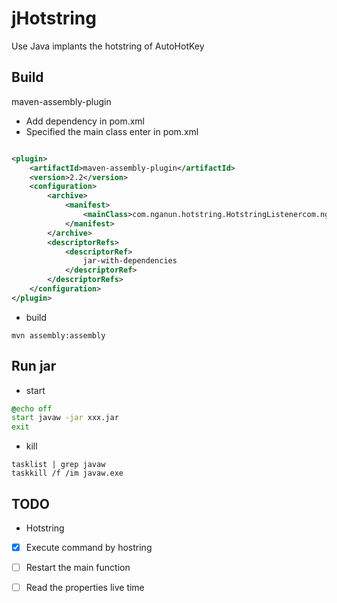 # jHotstring
Use Java implants the hotstring of AutoHotKey

## Build

maven-assembly-plugin

- Add dependency in pom.xml
- Specified the main class enter in pom.xml

```xml

<plugin>
    <artifactId>maven-assembly-plugin</artifactId>
    <version>2.2</version>
    <configuration>
        <archive>
            <manifest>
                <mainClass>com.nganun.hotstring.HotstringListenercom.nganun.hotstring.HotstringListener</mainClass>
            </manifest>
        </archive>
        <descriptorRefs>
            <descriptorRef>
                jar-with-dependencies
            </descriptorRef>
        </descriptorRefs>
    </configuration>
</plugin>
```

- build

```shell
mvn assembly:assembly
```

## Run jar

- start

```cmd
@echo off
start javaw -jar xxx.jar
exit
```

- kill

```shell
tasklist | grep javaw
taskkill /f /im javaw.exe
```

## TODO

- Hotstring

- [x] Execute command by hostring
- [ ] Restart the main function
- [ ] Read the properties live time




